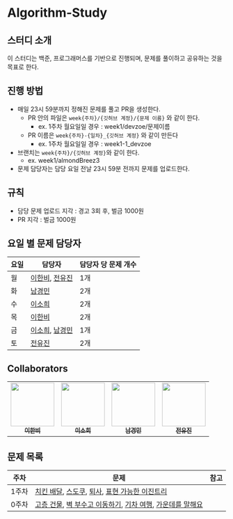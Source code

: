 # Algorithm-Study

## 스터디 소개
이 스터디는 백준, 프로그래머스를 기반으로 진행되며, 문제를 풀이하고 공유하는 것을 목표로 한다.

## 진행 방법

- 매일 23시 59분까지 정해진 문제를 풀고 PR을 생성한다.
    - PR 안의 파일은 `week{주차}/{깃허브 계정}/{문제 이름}` 와 같이 한다.
        - ex. 1주차 월요일일 경우 : week1/devzoe/문제이름
    - PR 이름은 `week{주차}-{일차}_{깃허브 계정}` 와 같이 만든다
        - ex. 1주차 월요일일 경우 : week1-1_devzoe
- 브랜치는 `week{주차}/{깃허브 계정}`와 같이 한다.
  - ex. week1/almondBreez3
- 문제 담당자는 담당 요일 전날 23시 59분 전까지 문제를 업로드한다.

## 규칙
- 담당 문제 업로드 지각 : 경고 3회 후, 벌금 1000원
- PR 지각 : 벌금 1000원

## 요일 별 문제 담당자

| 요일 | 담당자 | 담당자 당 문제 개수 |
|------|------|-----|
| 월 | [이한비](https://github.com/AlmondBreez3), [전유진](https://github.com/jacomyou1026) | 1개 |
| 화 | [남경민](https://github.com/devzoe) | 2개 |
| 수 | [이소희](https://github.com/olsohee) | 2개 |
| 목 | [이한비](https://github.com/AlmondBreez3) | 2개 |
| 금 | [이소희](https://github.com/olsohee), [남경민](https://github.com/devzoe)| 1개 |
| 토 | [전유진](https://github.com/jacomyou1026) | 2개 |

## Collaborators
<table>
  <tbody>
    <tr>
      <td align="center"><a href="https://github.com/AlmondBreez3"><img src="https://github.com/AlmondBreez3.png" width="100px;" alt=""/><br /><sub><b>이한비</b></sub></a><br /></td>
      <td align="center"><a href="https://github.com/olsohee"><img src="https://github.com/olsohee.png" width="100px;" alt=""/><br /><sub><b>이소희</b></sub></a><br /></td>
      <td align="center"><a href="https://github.com/devzoe"><img src="https://github.com/devzoe.png" width="100px;" alt=""/><br /><sub><b>남경민</b></sub></a><br /></td>
      <td align="center"><a href="https://github.com/jacomyou1026"><img src="https://github.com/jacomyou1026.png" width="100px;" alt=""/><br /><sub><b>전유진</b></sub></a><br /></td>
    </tr>
  </tbody>
</table>

## 문제 목록

| 주차 | 문제 | 참고 |
|------|------|------|
| 1주차 | [치킨 배달](https://www.acmicpc.net/problem/15686), [스도쿠](https://www.acmicpc.net/problem/2580), [퇴사](https://www.acmicpc.net/problem/14501), [표현 가능한 이진트리](https://school.programmers.co.kr/learn/courses/30/lessons/150367) | |
| 0주차 | [고층 건물](https://www.acmicpc.net/problem/1027), [벽 부수고 이동하기](https://www.acmicpc.net/problem/2206), [기차 여행](https://www.acmicpc.net/problem/10713), [가운데를 말해요](https://www.acmicpc.net/problem/1655) | |
